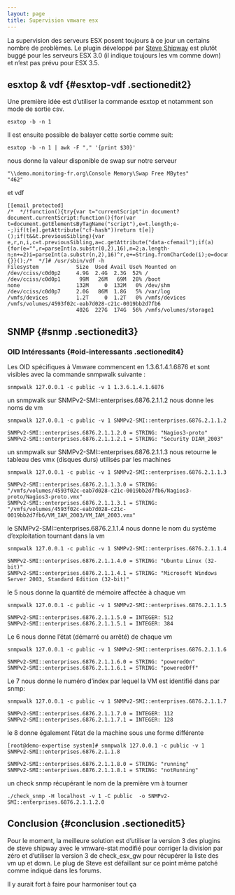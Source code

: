 ```yaml
---
layout: page
title: Supervision vmware esx
---
```


La supervision des serveurs ESX posent toujours à ce jour un certains
nombre de problèmes. Le plugin développé par [Steve
Shipway](http://www.steveshipway.org/forum/viewforum.php?f=28 "http://www.steveshipway.org/forum/viewforum.php?f=28")
est plutôt buggé pour les serveurs ESX 3.0 (il indique toujours les vm
comme down) et n’est pas prévu pour ESX 3.5.

esxtop & vdf {#esxtop-vdf .sectionedit2}
------------

Une première idée est d’utiliser la commande esxtop et notamment son
mode de sortie csv.

~~~
esxtop -b -n 1
~~~

Il est ensuite possible de balayer cette sortie comme suit:

~~~
esxtop -b -n 1 | awk -F "," '{print $30}'
~~~

nous donne la valeur disponible de swap sur notre serveur

~~~
"\\demo.monitoring-fr.org\Console Memory\Swap Free MBytes"
"462"
~~~

et vdf

~~~
[[email protected]
/*  */!function(){try{var t="currentScript"in document?document.currentScript:function(){for(var t=document.getElementsByTagName("script"),e=t.length;e--;)if(t[e].getAttribute("cf-hash"))return t[e]}();if(t&&t.previousSibling){var e,r,n,i,c=t.previousSibling,a=c.getAttribute("data-cfemail");if(a){for(e="",r=parseInt(a.substr(0,2),16),n=2;a.length-n;n+=2)i=parseInt(a.substr(n,2),16)^r,e+=String.fromCharCode(i);e=document.createTextNode(e),c.parentNode.replaceChild(e,c)}}}catch(u){}}();/*  */]# /usr/sbin/vdf -h
Filesystem            Size  Used Avail Use% Mounted on
/dev/cciss/c0d0p2     4.9G  2.4G  2.3G  52% /
/dev/cciss/c0d0p1      99M   26M   69M  28% /boot
none                  132M     0  132M   0% /dev/shm
/dev/cciss/c0d0p7     2.0G   86M  1.8G   5% /var/log
/vmfs/devices         1.2T     0  1.2T   0% /vmfs/devices
/vmfs/volumes/4593f02c-eab7d028-c21c-0019bb2d7fb6
                      402G  227G  174G  56% /vmfs/volumes/storage1
~~~

SNMP {#snmp .sectionedit3}
----

### OID Intéressants {#oid-interessants .sectionedit4}

Les OID spécifiques à Vmware commencent en 1.3.6.1.4.1.6876 et sont
visibles avec la commande snmpwalk suivante :

~~~
snmpwalk 127.0.0.1 -c public -v 1 1.3.6.1.4.1.6876
~~~

un snmpwalk sur SNMPv2-SMI::enterprises.6876.2.1.1.2 nous donne les noms
de vm

~~~
snmpwalk 127.0.0.1 -c public -v 1 SNMPv2-SMI::enterprises.6876.2.1.1.2

SNMPv2-SMI::enterprises.6876.2.1.1.2.0 = STRING: "Nagios3-proto"
SNMPv2-SMI::enterprises.6876.2.1.1.2.1 = STRING: "Security DIAM_2003"
~~~

un snmpwalk sur SNMPv2-SMI::enterprises.6876.2.1.1.3 nous retourne le
tableau des vmx (disques durs) utilisés par les machines

~~~
snmpwalk 127.0.0.1 -c public -v 1 SNMPv2-SMI::enterprises.6876.2.1.1.3

SNMPv2-SMI::enterprises.6876.2.1.1.3.0 = STRING: "/vmfs/volumes/4593f02c-eab7d028-c21c-0019bb2d7fb6/Nagios3-proto/Nagios3-proto.vmx"
SNMPv2-SMI::enterprises.6876.2.1.1.3.1 = STRING: "/vmfs/volumes/4593f02c-eab7d028-c21c-0019bb2d7fb6/VM_IAM_2003/VM_IAM_2003.vmx"
~~~

le SNMPv2-SMI::enterprises.6876.2.1.1.4 nous donne le nom du système
d’exploitation tournant dans la vm

~~~
snmpwalk 127.0.0.1 -c public -v 1 SNMPv2-SMI::enterprises.6876.2.1.1.4

SNMPv2-SMI::enterprises.6876.2.1.1.4.0 = STRING: "Ubuntu Linux (32-bit)"
SNMPv2-SMI::enterprises.6876.2.1.1.4.1 = STRING: "Microsoft Windows Server 2003, Standard Edition (32-bit)"
~~~

le 5 nous donne la quantité de mémoire affectée à chaque vm

~~~
snmpwalk 127.0.0.1 -c public -v 1 SNMPv2-SMI::enterprises.6876.2.1.1.5

SNMPv2-SMI::enterprises.6876.2.1.1.5.0 = INTEGER: 512
SNMPv2-SMI::enterprises.6876.2.1.1.5.1 = INTEGER: 384
~~~

Le 6 nous donne l’état (démarré ou arrêté) de chaque vm

~~~
snmpwalk 127.0.0.1 -c public -v 1 SNMPv2-SMI::enterprises.6876.2.1.1.6

SNMPv2-SMI::enterprises.6876.2.1.1.6.0 = STRING: "poweredOn"
SNMPv2-SMI::enterprises.6876.2.1.1.6.1 = STRING: "poweredOff"
~~~

Le 7 nous donne le numéro d’index par lequel la VM est identifié dans
par snmp:

~~~
snmpwalk 127.0.0.1 -c public -v 1 SNMPv2-SMI::enterprises.6876.2.1.1.7

SNMPv2-SMI::enterprises.6876.2.1.1.7.0 = INTEGER: 112
SNMPv2-SMI::enterprises.6876.2.1.1.7.1 = INTEGER: 128
~~~

le 8 donne également l’état de la machine sous une forme différente

~~~
[root@demo-expertise system]# snmpwalk 127.0.0.1 -c public -v 1 SNMPv2-SMI::enterprises.6876.2.1.1.8

SNMPv2-SMI::enterprises.6876.2.1.1.8.0 = STRING: "running"
SNMPv2-SMI::enterprises.6876.2.1.1.8.1 = STRING: "notRunning"
~~~

un check snmp récupérant le nom de la première vm à tourner

~~~
./check_snmp -H localhost -v 1 -C public  -o SNMPv2-SMI::enterprises.6876.2.1.1.2.0
~~~

Conclusion {#conclusion .sectionedit5}
----------

Pour le moment, la meilleure solution est d’utiliser la version 3 des
plugins de steve shipway avec le vmware-stat modifié pour corriger la
division par zéro et d’utiliser la version 3 de check\_esx\_gw pour
récupérer la liste des vm up et down. Le plug de Steve est défaillant
sur ce point même patché comme indiqué dans les forums.

Il y aurait fort à faire pour harmoniser tout ça